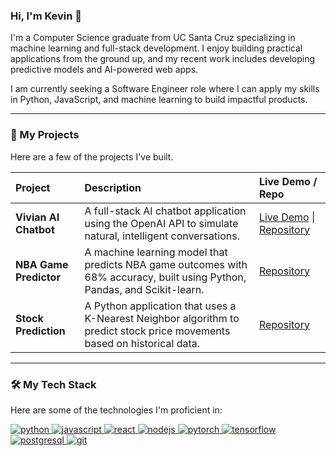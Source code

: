 <!-- Introduction -->
### Hi, I'm Kevin 👋

I'm a Computer Science graduate from UC Santa Cruz specializing in machine learning and full-stack development. I enjoy building practical applications from the ground up, and my recent work includes developing predictive models and AI-powered web apps.

I am currently seeking a Software Engineer role where I can apply my skills in Python, JavaScript, and machine learning to build impactful products.

---

<!-- My Projects -->
### 🚀 My Projects

Here are a few of the projects I've built.

| Project                                                              | Description                                                                                                                   | Live Demo / Repo                                                                                             |
| :------------------------------------------------------------------- | :---------------------------------------------------------------------------------------------------------------------------- | :----------------------------------------------------------------------------------------------------------- |
| **Vivian AI Chatbot** | A full-stack AI chatbot application using the OpenAI API to simulate natural, intelligent conversations.                            | [Live Demo](https://your-chatbot-url.com) \| [Repository](https://github.com/KevinXu-github/vivian-ai-chatbot) |
| **NBA Game Predictor** | A machine learning model that predicts NBA game outcomes with 68% accuracy, built using Python, Pandas, and Scikit-learn.      | [Repository](https://github.com/KevinXu-github/nba-prediction)                                               |
| **Stock Prediction** | A Python application that uses a K-Nearest Neighbor algorithm to predict stock price movements based on historical data.         | [Repository](https://github.com/KevinXu-github/StockPrediction)                                              |

---

<!-- Tech Stack -->
### 🛠️ My Tech Stack

Here are some of the technologies I'm proficient in:

<p align="left">
  <a href="https://www.python.org" target="_blank"> <img src="https://img.shields.io/badge/Python-3776AB?style=for-the-badge&logo=python&logoColor=white" alt="python"/> </a>
  <a href="https://developer.mozilla.org/en-US/docs/Web/JavaScript" target="_blank"> <img src="https://img.shields.io/badge/JavaScript-F7DF1E?style=for-the-badge&logo=javascript&logoColor=black" alt="javascript"/> </a>
  <a href="https://reactjs.org/" target="_blank"> <img src="https://img.shields.io/badge/React-20232A?style=for-the-badge&logo=react&logoColor=61DAFB" alt="react"/> </a>
  <a href="https://nodejs.org" target="_blank"> <img src="https://img.shields.io/badge/Node.js-339933?style=for-the-badge&logo=nodedotjs&logoColor=white" alt="nodejs"/> </a>
  <a href="https://pytorch.org/" target="_blank"> <img src="https://img.shields.io/badge/PyTorch-EE4C2C?style=for-the-badge&logo=pytorch&logoColor=white" alt="pytorch"/> </a>
  <a href="https://www.tensorflow.org" target="_blank"> <img src="https://img.shields.io/badge/TensorFlow-FF6F00?style=for-the-badge&logo=tensorflow&logoColor=white" alt="tensorflow"/> </a>
  <a href="https://www.postgresql.org" target="_blank"> <img src="https://img.shields.io/badge/PostgreSQL-316192?style=for-the-badge&logo=postgresql&logoColor=white" alt="postgresql"/> </a>
  <a href="https://git-scm.com/" target="_blank"> <img src="https://img.shields.io/badge/GIT-E44C30?style=for-the-badge&logo=git&logoColor=white" alt="git"/> </a>
</p>


